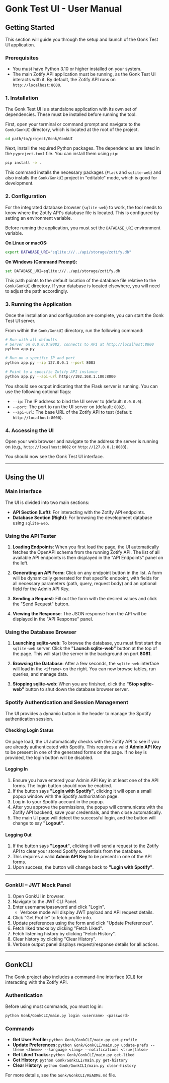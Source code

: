 # Gonk Test UI - User Manual

## Getting Started

This section will guide you through the setup and launch of the Gonk Test UI application.

### Prerequisites

-   You must have Python 3.10 or higher installed on your system.
-   The main Zotify API application must be running, as the Gonk Test UI interacts with it. By default, the Zotify API runs on `http://localhost:8000`.

### 1. Installation

The Gonk Test UI is a standalone application with its own set of dependencies. These must be installed before running the tool.

First, open your terminal or command prompt and navigate to the `Gonk/GonkUI` directory, which is located at the root of the project.
```bash
cd path/to/project/Gonk/GonkUI
```

Next, install the required Python packages. The dependencies are listed in the `pyproject.toml` file. You can install them using `pip`:
```bash
pip install -e .
```
This command installs the necessary packages (`Flask` and `sqlite-web`) and also installs the `Gonk/GonkUI` project in "editable" mode, which is good for development.

### 2. Configuration

For the integrated database browser (`sqlite-web`) to work, the tool needs to know where the Zotify API's database file is located. This is configured by setting an environment variable.

Before running the application, you must set the `DATABASE_URI` environment variable.

**On Linux or macOS:**
```bash
export DATABASE_URI="sqlite:///../api/storage/zotify.db"
```

**On Windows (Command Prompt):**
```bash
set DATABASE_URI=sqlite:///../api/storage/zotify.db
```
This path points to the default location of the database file relative to the `Gonk/GonkUI` directory. If your database is located elsewhere, you will need to adjust the path accordingly.

### 3. Running the Application

Once the installation and configuration are complete, you can start the Gonk Test UI server.

From within the `Gonk/GonkUI` directory, run the following command:
```bash
# Run with all defaults
# Server on 0.0.0.0:8082, connects to API at http://localhost:8000
python app.py

# Run on a specific IP and port
python app.py --ip 127.0.0.1 --port 8083

# Point to a specific Zotify API instance
python app.py --api-url http://192.168.1.100:8000
```

You should see output indicating that the Flask server is running. You can use the following optional flags:
-   `--ip`: The IP address to bind the UI server to (default: `0.0.0.0`).
-   `--port`: The port to run the UI server on (default: `8082`).
-   `--api-url`: The base URL of the Zotify API to test (default: `http://localhost:8000`).

### 4. Accessing the UI

Open your web browser and navigate to the address the server is running on (e.g., `http://localhost:8082` or `http://127.0.0.1:8083`).

You should now see the Gonk Test UI interface.

---

## Using the UI

### Main Interface

The UI is divided into two main sections:
-   **API Section (Left)**: For interacting with the Zotify API endpoints.
-   **Database Section (Right)**: For browsing the development database using `sqlite-web`.

### Using the API Tester

1.  **Loading Endpoints**: When you first load the page, the UI automatically fetches the OpenAPI schema from the running Zotify API. The list of all available API endpoints is then displayed in the "API Endpoints" panel on the left.

2.  **Generating an API Form**: Click on any endpoint button in the list. A form will be dynamically generated for that specific endpoint, with fields for all necessary parameters (path, query, request body) and an optional field for the Admin API Key.

3.  **Sending a Request**: Fill out the form with the desired values and click the "Send Request" button.

4.  **Viewing the Response**: The JSON response from the API will be displayed in the "API Response" panel.

### Using the Database Browser

1.  **Launching sqlite-web**: To browse the database, you must first start the `sqlite-web` server. Click the **"Launch sqlite-web"** button at the top of the page. This will start the server in the background on port **8081**.

2.  **Browsing the Database**: After a few seconds, the `sqlite-web` interface will load in the `<iframe>` on the right. You can now browse tables, run queries, and manage data.

3.  **Stopping sqlite-web**: When you are finished, click the **"Stop sqlite-web"** button to shut down the database browser server.

### Spotify Authentication and Session Management

The UI provides a dynamic button in the header to manage the Spotify authentication session.

#### Checking Login Status
On page load, the UI automatically checks with the Zotify API to see if you are already authenticated with Spotify. This requires a valid **Admin API Key** to be present in one of the generated forms on the page. If no key is provided, the login button will be disabled.

#### Logging In
1.  Ensure you have entered your Admin API Key in at least one of the API forms. The login button should now be enabled.
2.  If the button says **"Login with Spotify"**, clicking it will open a small popup window with the Spotify authorization page.
3.  Log in to your Spotify account in the popup.
4.  After you approve the permissions, the popup will communicate with the Zotify API backend, save your credentials, and then close automatically.
5.  The main UI page will detect the successful login, and the button will change to say **"Logout"**.

#### Logging Out
1.  If the button says **"Logout"**, clicking it will send a request to the Zotify API to clear your stored Spotify credentials from the database.
2.  This requires a valid **Admin API Key** to be present in one of the API forms.
3.  Upon success, the button will change back to **"Login with Spotify"**.

---

### GonkUI – JWT Mock Panel

1. Open GonkUI in browser.
2. Navigate to the JWT CLI Panel.
3. Enter username/password and click "Login".
   - Verbose mode will display JWT payload and API request details.
4. Click "Get Profile" to fetch profile info.
5. Update preferences using the form and click "Update Preferences".
6. Fetch liked tracks by clicking "Fetch Liked".
7. Fetch listening history by clicking "Fetch History".
8. Clear history by clicking "Clear History".
9. Verbose output panel displays request/response details for all actions.

---

## GonkCLI

The Gonk project also includes a command-line interface (CLI) for interacting with the Zotify API.

### Authentication

Before using most commands, you must log in:
```bash
python Gonk/GonkCLI/main.py login <username> <password>
```

### Commands

-   **Get User Profile:** `python Gonk/GonkCLI/main.py get-profile`
-   **Update Preferences:** `python Gonk/GonkCLI/main.py update-prefs --theme <theme> --language <lang> --notifications <true|false>`
-   **Get Liked Tracks:** `python Gonk/GonkCLI/main.py get-liked`
-   **Get History:** `python Gonk/GonkCLI/main.py get-history`
-   **Clear History:** `python Gonk/GonkCLI/main.py clear-history`

For more details, see the `Gonk/GonkCLI/README.md` file.
